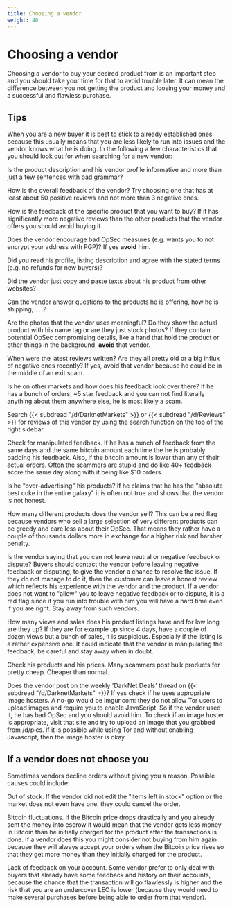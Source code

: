 ```yaml
---
title: Choosing a vendor
weight: 40
---
```


# Choosing a vendor

Choosing a vendor to buy your desired product from is an important step and you should take your time for that to avoid trouble later. It can mean the difference between you not getting the product and loosing your money and a successful and flawless purchase.

## Tips

When you are a new buyer it is best to stick to already established ones because this usually means that you are less likely to run into issues and the vendor knows what he is doing. In the following a few characteristics that you should look out for when searching for a new vendor:

Is the product description and his vendor profile informative and more than just a few sentences with bad grammar?

How is the overall feedback of the vendor? Try choosing one that has at least about 50 positive reviews and not more than 3 negative ones.

How is the feedback of the specific product that you want to buy? If it has significantly more negative reviews than the other products that the vendor offers you should avoid buying it.

Does the vendor encourage bad OpSec measures (e.g. wants you to not encrypt your address with PGP)? If yes **avoid** him.

Did you read his profile, listing description and agree with the stated terms (e.g. no refunds for new buyers)?

Did the vendor just copy and paste texts about his product from other websites?

Can the vendor answer questions to the products he is offering, how he is shipping, . . .?

Are the photos that the vendor uses meaningful? Do they show the actual product with his name tag or are they just stock photos? If they contain potential OpSec compromising details, like a hand that hold the product or other things in the background, **avoid** that vendor.

When were the latest reviews written? Are they all pretty old or a big influx of negative ones recently? If yes, avoid that vendor because he could be in the middle of an exit scam.

Is he on other markets and how does his feedback look over there? If he has a bunch of orders, ~5 star feedback and you can not find literally anything about them anywhere else, he is most likely a scam.

Search {{< subdread "/d/DarknetMarkets" >}} or {{< subdread "/d/Reviews" >}} for reviews of this vendor by using the search function on the top of the right sidebar.

Check for manipulated feedback. If he has a bunch of feedback from the same days and the same bitcoin amount each time the he is probably padding his feedback. Also, if the bitcoin amount is lower than any of their actual orders. Often the scammers are stupid and do like 40+ feedback score the same day along with it being like $10 orders.

Is he "over-advertising" his products? If he claims that he has the "absolute best coke in the entire galaxy" it is often not true and shows that the vendor is not honest.

How many different products does the vendor sell? This can be a red flag because vendors who sell a large selection of very different products can be greedy and care less about their OpSec. That means they rather have a couple of thousands dollars more in exchange for a higher risk and harsher penalty.

Is the vendor saying that you can not leave neutral or negative feedback or dispute? Buyers should contact the vendor before leaving negative feedback or disputing, to give the vendor a chance to resolve the issue. If they do not manage to do it, then the customer can leave a honest review which reflects his experience with the vendor and the product. If a vendor does not want to "allow" you to leave negative feedback or to dispute, it is a red flag since if you run into trouble with him you will have a hard time even if you are right. Stay away from such vendors.

How many views and sales does his product listings have and for low long are they up? If they are for example up since 4 days, have a couple of dozen views but a bunch of sales, it is suspicious. Especially if the listing is a rather expensive one. It could indicate that the vendor is manipulating the feedback, be careful and stay away when in doubt.

Check his products and his prices. Many scammers post bulk products for pretty cheap. Cheaper than normal.

Does the vendor post on the weekly 'DarkNet Deals' thread on {{< subdread "/d/DarknetMarkets" >}}? If yes check if he uses appropriate image hosters. A no-go would be imgur.com: they do not allow Tor users to upload images and require you to enable JavaScript. So if the vendor used it, he has bad OpSec and you should avoid him. To check if an image hoster is appropriate, visit that site and try to upload an image that you grabbed from /d/pics. If it is possible while using Tor and without enabling Javascript, then the image hoster is okay.

## If a vendor does not choose you

Sometimes vendors decline orders without giving you a reason. Possible causes could include:

Out of stock. If the vendor did not edit the "items left in stock" option or the market does not even have one, they could cancel the order.

Bitcoin fluctuations. If the Bitcoin price drops drastically and you already sent the money into escrow it would mean that the vendor gets less money in Bitcoin than he initially charged for the product after the transactions is done. If a vendor does this you might consider not buying from him again because they will always accept your orders when the Bitcoin price rises so that they get more money than they initially charged for the product.

Lack of feedback on your account. Some vendor prefer to only deal with buyers that already have some feedback and history on their accounts, because the chance that the transaction will go flawlessly is higher and the risk that you are an undercover LEO is lower (because they would need to make several purchases before being able to order from that vendor).
